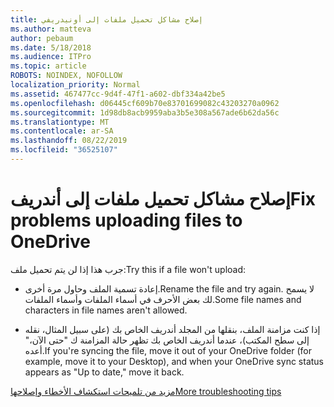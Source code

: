 ```yaml
---
title: إصلاح مشاكل تحميل ملفات إلى أونيدريفي
ms.author: matteva
author: pebaum
ms.date: 5/18/2018
ms.audience: ITPro
ms.topic: article
ROBOTS: NOINDEX, NOFOLLOW
localization_priority: Normal
ms.assetid: 467477cc-9d4f-47f1-a602-dbf334a42be5
ms.openlocfilehash: d06445cf609b70e83701699082c43203270a0962
ms.sourcegitcommit: 1d98db8acb9959aba3b5e308a567ade6b62da56c
ms.translationtype: MT
ms.contentlocale: ar-SA
ms.lasthandoff: 08/22/2019
ms.locfileid: "36525107"
---
```

# <a name="fix-problems-uploading-files-to-onedrive"></a><span data-ttu-id="b074c-102">إصلاح مشاكل تحميل ملفات إلى أندريف</span><span class="sxs-lookup"><span data-stu-id="b074c-102">Fix problems uploading files to OneDrive</span></span>

<span data-ttu-id="b074c-103">جرب هذا إذا لن يتم تحميل ملف:</span><span class="sxs-lookup"><span data-stu-id="b074c-103">Try this if a file won't upload:</span></span>
  
- <span data-ttu-id="b074c-104">إعادة تسمية الملف وحاول مرة أخرى.</span><span class="sxs-lookup"><span data-stu-id="b074c-104">Rename the file and try again.</span></span> <span data-ttu-id="b074c-105">لا يسمح لك بعض الأحرف في أسماء الملفات وأسماء الملفات.</span><span class="sxs-lookup"><span data-stu-id="b074c-105">Some file names and characters in file names aren't allowed.</span></span> 
    
- <span data-ttu-id="b074c-106">إذا كنت مزامنة الملف، بنقلها من المجلد أندريف الخاص بك (على سبيل المثال، نقله إلى سطح المكتب)، عندما أندريف الخاص بك تظهر حالة المزامنة ك "حتى الآن،" أعده.</span><span class="sxs-lookup"><span data-stu-id="b074c-106">If you're syncing the file, move it out of your OneDrive folder (for example, move it to your Desktop), and when your OneDrive sync status appears as "Up to date," move it back.</span></span> 
    
[<span data-ttu-id="b074c-107">مزيد من تلميحات استكشاف الأخطاء وإصلاحها</span><span class="sxs-lookup"><span data-stu-id="b074c-107">More troubleshooting tips</span></span>](https://go.microsoft.com/fwlink/?linkid=873155)
  

